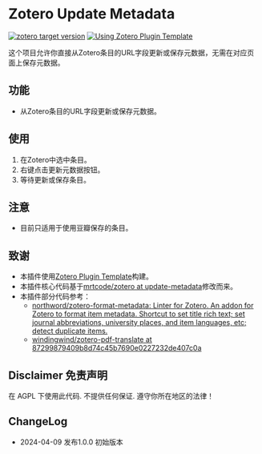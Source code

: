 # Zotero Update Metadata

[![zotero target version](https://img.shields.io/badge/Zotero-7-green?style=flat-square&logo=zotero&logoColor=CC2936)](https://www.zotero.org)
[![Using Zotero Plugin Template](https://img.shields.io/badge/Using-Zotero%20Plugin%20Template-blue?style=flat-square&logo=github)](https://github.com/windingwind/zotero-plugin-template)

这个项目允许你直接从Zotero条目的URL字段更新或保存元数据，无需在对应页面上保存元数据。

## 功能

- 从Zotero条目的URL字段更新或保存元数据。

## 使用

1. 在Zotero中选中条目。
2. 右键点击更新元数据按钮。
3. 等待更新或保存条目。

## 注意

- 目前只适用于使用豆瓣保存的条目。

## 致谢

- 本插件使用[Zotero Plugin Template](https://github.com/windingwind/zotero-plugin-template)构建。
- 本插件核心代码基于[mrtcode/zotero at update-metadata](https://github.com/mrtcode/zotero/tree/update-metadata)修改而来。
- 本插件部分代码参考：
  - [northword/zotero-format-metadata: Linter for Zotero. An addon for Zotero to format item metadata. Shortcut to set title rich text; set journal abbreviations, university places, and item languages, etc; detect duplicate items.](https://github.com/northword/zotero-format-metadata)
  - [windingwind/zotero-pdf-translate at 87299879409b8d74c45b7690e0227232de407c0a](https://github.com/windingwind/zotero-pdf-translate/tree/87299879409b8d74c45b7690e0227232de407c0a)

## Disclaimer 免责声明

在 AGPL 下使用此代码. 不提供任何保证. 遵守你所在地区的法律！

## ChangeLog

- 2024-04-09 发布1.0.0 初始版本
